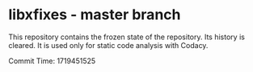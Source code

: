# libxfixes - master branch

This repository contains the frozen state of the repository.
Its history is cleared. It is used only for static code
analysis with Codacy.

Commit Time: 1719451525